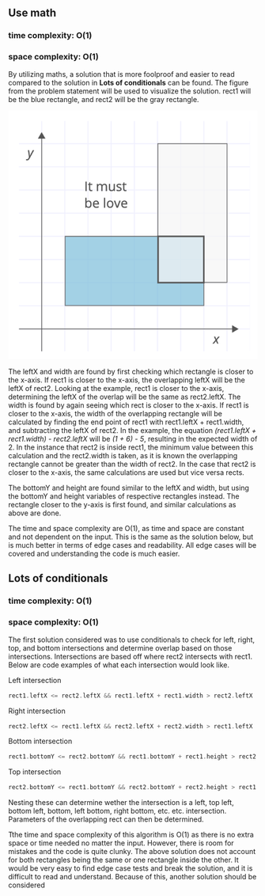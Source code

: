## Use math
### time complexity: O(1)
### space complexity: O(1)

By utilizing maths, a solution that is more foolproof and easier to read compared to the solution in **Lots of conditionals** can be found. The figure from the problem statement will be used to visualize the solution. rect1 will be the blue rectangle, and rect2 will be the gray rectangle.

![Figure 0](figure-0.png)

The leftX and width are found by first checking which rectangle is closer to the x-axis. 
If rect1 is closer to the x-axis, the overlapping leftX will be the leftX of rect2. Looking at the example, rect1 is closer to the x-axis, determining the leftX of the overlap will be the same as rect2.leftX. 
The width is found by again seeing which rect is closer to the x-axis. If rect1 is closer to the x-axis, the width of the overlapping rectangle will be calculated by finding the end point of rect1 with rect1.leftX + rect1.width, and subtracting the leftX of rect2. In the example, the equation *(rect1.leftX + rect1.width) - rect2.leftX* will be *(1 + 6) - 5*, resulting in the expected width of 2. In the instance that rect2 is inside rect1, the minimum value between this calculation and the rect2.width is taken, as it is known the overlapping rectangle cannot be greater than the width of rect2. 
In the case that rect2 is closer to the x-axis, the same calculations are used but vice versa rects.

The bottomY and height are found similar to the leftX and width, but using the bottomY and height variables of respective rectangles instead. The rectangle closer to the y-axis is first found, and similar calculations as above are done.

The time and space complexity are O(1), as time and space are constant and not dependent on the input. This is the same as the solution below, but is much better in terms of edge cases and readability. All edge cases will be covered and understanding the code is much easier.

## Lots of conditionals
### time complexity: O(1)
### space complexity: O(1)

The first solution considered was to use conditionals to check for left, right, top, and bottom intersections and determine overlap based on those intersections. Intersections are based off where rect2 intersects with rect1. Below are code examples of what each intersection would look like.

Left intersection
```swift
rect1.leftX <= rect2.leftX && rect1.leftX + rect1.width > rect2.leftX
``` 

Right intersection
```swift
rect2.leftX <= rect1.leftX && rect2.leftX + rect2.width > rect1.leftX
``` 

Bottom intersection
```swift
rect1.bottomY <= rect2.bottomY && rect1.bottomY + rect1.height > rect2.bottomY
``` 

Top intersection
```swift
rect2.bottomY <= rect1.bottomY && rect2.bottomY + rect2.height > rect1.bottomY
``` 

Nesting these can determine wether the intersection is a left, top left, bottom left, bottom, left bottom, right bottom, etc. etc. intersection. Parameters of the overlapping rect can then be determined.

Tthe time and space complexity of this algorithm is O(1) as there is no extra space or time needed no matter the input. However, there is room for mistakes and the code is quite clunky. The above solution does not account for both rectangles being the same or one rectangle inside the other. It would be very easy to find edge case tests and break the solution, and it is difficult to read and understand. Because of this, another solution should be considered

